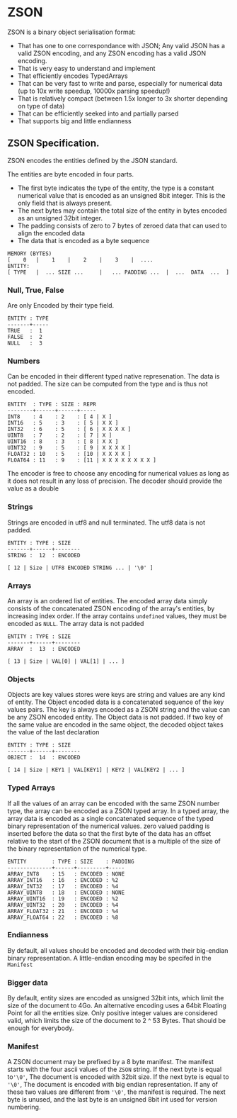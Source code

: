 # ZSON

ZSON is a binary object serialisation format:

 - That has one to one correspondance with JSON; Any valid JSON
   has a valid ZSON encoding, and any ZSON encoding has a valid JSON
   encoding.
 - That is very easy to understand and implement
 - That efficiently encodes TypedArrays
 - That can be very fast to write and parse, especially for numerical data
   (up to 10x write speedup, 10000x parsing speedup!)
 - That is relatively compact (between 1.5x longer to 3x shorter depending
   on type of data)
 - That can be efficiently seeked into and partially parsed 
 - That supports big and little endianness

## ZSON Specification.

ZSON encodes the entities defined by the JSON standard.

The entities are byte encoded in four parts.
   
  - The first byte indicates the type of the entity, the type is a
    constant numerical value that is encoded as an unsigned 8bit integer. This is the
    only field that is always present.
  - The next bytes may contain the total size of the entity in bytes encoded as
    an unsigned 32bit integer.
  - The padding consists of zero to 7 bytes of zeroed data that can used to
    align the encoded data
  - The data that is encoded as a byte sequence

<!-- WTF MARKDOWN -->

    MEMORY (BYTES)
    [    0   |    1    |    2    |    3    |  ....
    ENTITY:
    [ TYPE   |  ... SIZE ...     |   ... PADDING ...  |  ...  DATA  ...  ]

### Null, True, False

Are only Encoded by their type field.
    
    ENTITY : TYPE
    -------+-----
    TRUE   :  1
    FALSE  :  2
    NULL   :  3

### Numbers

Can be encoded in their different typed native represenation. The data is not 
padded. The size can be computed from the type and is thus not encoded.

    ENTITY  : TYPE : SIZE : REPR
    --------+------+------+-----
    INT8    : 4    : 2    : [ 4 | X ]
    INT16   : 5    : 3    : [ 5 | X X ]
    INT32   : 6    : 5    : [ 6 | X X X X ]
    UINT8   : 7    : 2    : [ 7 | X ]
    UINT16  : 8    : 3    : [ 8 | X X ]
    UINT32  : 9    : 5    : [ 9 | X X X X ]
    FLOAT32 : 10   : 5    : [10 | X X X X ]
    FLOAT64 : 11   : 9    : [11 | X X X X X X X X ]

The encoder is free to choose any encoding for numerical values as long as it does
not result in any loss of precision. The decoder should provide the value as a
double

### Strings

Strings are encoded in utf8 and null terminated. The utf8 data is not padded.

    ENTITY : TYPE : SIZE
    -------+------+--------
    STRING :  12  : ENCODED

    [ 12 | Size | UTF8 ENCODED STRING ... | '\0' ]

### Arrays

An array is an ordered list of entities. The encoded array data simply consists of
the concatenated ZSON encoding of the array's entities, by increasing index order. If the array
contains `undefined` values, they must be encoded as `NULL`. The array data is not padded

    ENTITY : TYPE : SIZE
    -------+------+--------
    ARRAY  :  13  : ENCODED

    [ 13 | Size | VAL[0] | VAL[1] | ... ]
    
### Objects
Objects are key values stores were keys are string and values are any kind of entity. 
The Object encoded data is a concatenated sequence of the key values pairs. The key is
always encoded as a ZSON string and the value can be any ZSON encoded entity. The
Object data is not padded. If two key of the same value are encoded in the same object,
the decoded object takes the value of the last declaration

    ENTITY : TYPE : SIZE
    -------+------+--------
    OBJECT :  14  : ENCODED

    [ 14 | Size | KEY1 | VAL[KEY1] | KEY2 | VAL[KEY2 | ... ]

### Typed Arrays
If all the values of an array can be encoded with the same ZSON number type, the array
can be encoded as a ZSON typed array. In a typed array, the array data is encoded as a 
single concatenated sequence of the typed binary representation of the numerical values.
zero valued padding is inserted before the data so that the first byte of the data has
an offset relative to the start of the ZSON document that is a multiple of the size of the
binary representation of the numerical type. 

    ENTITY        : TYPE : SIZE    : PADDING
    --------------+------+---------+-----
    ARRAY_INT8    : 15   : ENCODED : NONE
    ARRAY_INT16   : 16   : ENCODED : %2
    ARRAY_INT32   : 17   : ENCODED : %4
    ARRAY_UINT8   : 18   : ENCODED : NONE
    ARRAY_UINT16  : 19   : ENCODED : %2
    ARRAY_UINT32  : 20   : ENCODED : %4
    ARRAY_FLOAT32 : 21   : ENCODED : %4
    ARRAY_FLOAT64 : 22   : ENCODED : %8

### Endianness

By default, all values should be encoded and decoded with their 
big-endian binary representation. A little-endian encoding may be
specifed in the `Manifest`

### Bigger data

By default, entity sizes are encoded as unsigned 32bit ints, which limit
the size of the document to 4Go. An alternative encoding uses a 64bit 
Floating Point for all the entities size. Only positive integer values are
considered valid, which limits the size of the document to 2 ^ 53 Bytes.
That should be enough for everybody. 

### Manifest

A ZSON document may be prefixed by a 8 byte manifest. The manifest
starts with the four ascii values of the `ZSON` 
string. If the next byte is equal to`'\0'`, The document is
encoded with 32bit  size. If the next byte is equal to `'\0'`,
The document is encoded with big endian representation. If any
of these two values are different from `'\0'`, the manifest is required. The next byte
is unused, and the last byte is an unsigned 8bit int used for version 
numbering. 

